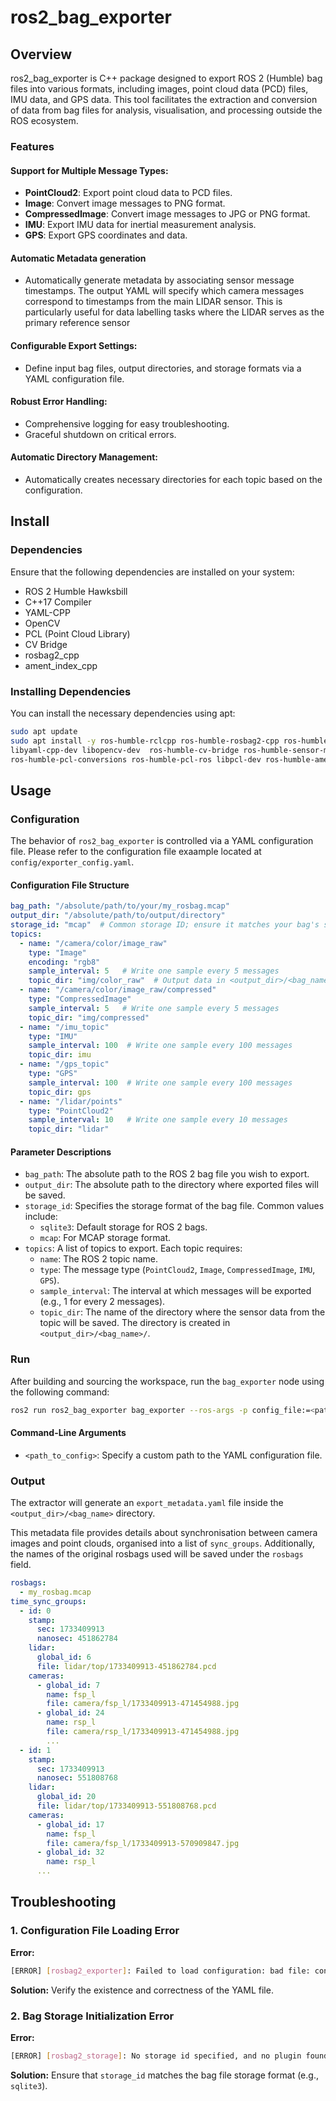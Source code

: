 
# ros2_bag_exporter

## Overview

ros2_bag_exporter is  C++ package designed to export ROS 2 (Humble) bag files into various formats, including images, point cloud data (PCD) files, IMU data, and GPS data. This tool facilitates the extraction and conversion of data from bag files for analysis, visualisation, and processing outside the ROS ecosystem.

### Features
#### Support for Multiple Message Types:
- **PointCloud2**: Export point cloud data to PCD files.
- **Image**: Convert image messages to PNG format.
- **CompressedImage**: Convert image messages to JPG or PNG format.
- **IMU**: Export IMU data for inertial measurement analysis.
- **GPS**: Export GPS coordinates and data.

#### Automatic Metadata generation
- Automatically generate metadata by associating sensor message timestamps. The output YAML will specify which camera messages correspond to timestamps from the main LIDAR sensor. This is particularly useful for data labelling tasks where the LIDAR serves as the primary reference sensor

#### Configurable Export Settings:
- Define input bag files, output directories, and storage formats via a YAML configuration file.

#### Robust Error Handling:
- Comprehensive logging for easy troubleshooting.
- Graceful shutdown on critical errors.

#### Automatic Directory Management:
- Automatically creates necessary directories for each topic based on the configuration.

## Install
### Dependencies
Ensure that the following dependencies are installed on your system:
- ROS 2 Humble Hawksbill
- C++17 Compiler
- YAML-CPP
- OpenCV
- PCL (Point Cloud Library)
- CV Bridge
- rosbag2_cpp
- ament_index_cpp

### Installing Dependencies
You can install the necessary dependencies using apt:
```bash
sudo apt update
sudo apt install -y ros-humble-rclcpp ros-humble-rosbag2-cpp ros-humble-rosbag2-storage \
libyaml-cpp-dev libopencv-dev  ros-humble-cv-bridge ros-humble-sensor-msgs \
ros-humble-pcl-conversions ros-humble-pcl-ros libpcl-dev ros-humble-ament-index-cpp
```

## Usage

### Configuration
The behavior of `ros2_bag_exporter` is controlled via a YAML configuration file. Please refer to the configuration file exaample located at `config/exporter_config.yaml`.

#### Configuration File Structure
```yaml
bag_path: "/absolute/path/to/your/my_rosbag.mcap"
output_dir: "/absolute/path/to/output/directory"
storage_id: "mcap"  # Common storage ID; ensure it matches your bag's storage format
topics:
  - name: "/camera/color/image_raw"
    type: "Image"
    encoding: "rgb8"
    sample_interval: 5   # Write one sample every 5 messages
    topic_dir: "img/color_raw"  # Output data in <output_dir>/<bag_name>/img/color_raw
  - name: "/camera/color/image_raw/compressed"
    type: "CompressedImage"
    sample_interval: 5   # Write one sample every 5 messages
    topic_dir: "img/compressed"
  - name: "/imu_topic"
    type: "IMU"
    sample_interval: 100  # Write one sample every 100 messages
    topic_dir: imu
  - name: "/gps_topic"
    type: "GPS"
    sample_interval: 100  # Write one sample every 100 messages
    topic_dir: gps
  - name: "/lidar/points"
    type: "PointCloud2"
    sample_interval: 10   # Write one sample every 10 messages
    topic_dir: "lidar"
```

#### Parameter Descriptions
- `bag_path`: The absolute path to the ROS 2 bag file you wish to export.
- `output_dir`: The absolute path to the directory where exported files will be saved.
- `storage_id`: Specifies the storage format of the bag file. Common values include:
  - `sqlite3`: Default storage for ROS 2 bags.
  - `mcap`: For MCAP storage format.
- `topics`: A list of topics to export. Each topic requires:
  - `name`: The ROS 2 topic name.
  - `type`: The message type (`PointCloud2`, `Image`, `CompressedImage`, `IMU`, `GPS`).
  - `sample_interval`: The interval at which messages will be exported (e.g., 1 for every 2 messages).
  - `topic_dir`: The name of the directory where the sensor data from the topic will be saved. The directory is created in `<output_dir>/<bag_name>/`.

### Run
After building and sourcing the workspace, run the `bag_exporter` node using the following command:
```bash
ros2 run ros2_bag_exporter bag_exporter --ros-args -p config_file:=<path_to_config>
```
#### Command-Line Arguments
- `<path_to_config>`: Specify a custom path to the YAML configuration file.

### Output

The extractor will generate an `export_metadata.yaml` file inside the `<output_dir>/<bag_name>` directory.

This metadata file provides details about synchronisation between camera images and point clouds, organised into a list of `sync_groups`. Additionally, the names of the original rosbags used will be saved under the `rosbags` field.



```yaml
rosbags:
  - my_rosbag.mcap
time_sync_groups:
  - id: 0
    stamp:
      sec: 1733409913
      nanosec: 451862784
    lidar:
      global_id: 6
      file: lidar/top/1733409913-451862784.pcd
    cameras:
      - global_id: 7
        name: fsp_l
        file: camera/fsp_l/1733409913-471454988.jpg
      - global_id: 24
        name: rsp_l
        file: camera/rsp_l/1733409913-471454988.jpg
        ...
  - id: 1
    stamp:
      sec: 1733409913
      nanosec: 551808768
    lidar:
      global_id: 20
      file: lidar/top/1733409913-551808768.pcd
    cameras:
      - global_id: 17
        name: fsp_l
        file: camera/fsp_l/1733409913-570909847.jpg
      - global_id: 32
        name: rsp_l
      ...
```

## Troubleshooting
### 1. Configuration File Loading Error
**Error:**
```bash
[ERROR] [rosbag2_exporter]: Failed to load configuration: bad file: config/exporter_config.yaml
```
**Solution:**
Verify the existence and correctness of the YAML file.

### 2. Bag Storage Initialization Error
**Error:**
```bash
[ERROR] [rosbag2_storage]: No storage id specified, and no plugin found that could open URI
```
**Solution:**
Ensure that `storage_id` matches the bag file storage format (e.g., `sqlite3`).
